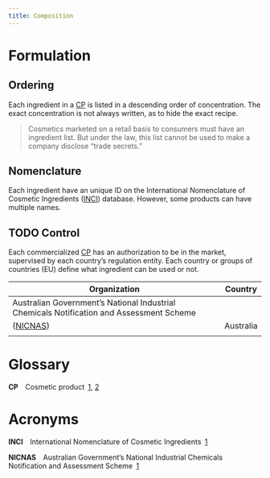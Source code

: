 ```yaml
---
title: Composition
---
```



# Formulation


## Ordering

Each ingredient in a <a class="org-gls" href="#gls.1" id="glsr.1.1">CP</a> is listed in a descending order of concentration. The exact concentration is not always written, as to hide the exact recipe.

> Cosmetics marketed on a retail basis to consumers must have an ingredient list. But under the law, this list cannot be used to make a company disclose “trade secrets.”


## Nomenclature

Each ingredient have an unique ID on the International Nomenclature of Cosmetic Ingredients (<a class="org-gls" href="#gls.2" id="glsr.2.1">INCI</a>) database. However, some products can have multiple names.


## TODO Control

Each commercialized <a class="org-gls" href="#gls.1" id="glsr.1.2">CP</a> has an authorization to be in the market, supervised by each country’s regulation entity. Each country or groups of countries (EU) define what ingredient can be used or not.

| Organization                                                                                                                                          | Country   |
|----------------------------------------------------------------------------------------------------------------------------------------------------- |--------- |
| Australian Government’s National Industrial Chemicals Notification and Assessment Scheme
 (<a class="org-gls" href="#gls.3" id="glsr.3.1">NICNAS</a>)  | Australia |
|                                                                                                                                                       |           |


# Glossary

**<span class="org-glsdef" id="gls.3">CP</span>**&emsp;Cosmetic product&ensp;<a class="org-glsdef" href="#glsr.1.1">1</a>, <a class="org-glsdef" href="#glsr.1.2">2</a>


# Acronyms

**<span class="org-glsdef" id="gls.2">INCI</span>**&emsp;International Nomenclature of Cosmetic Ingredients&ensp;<a class="org-glsdef" href="#glsr.2.1">1</a>

**<span class="org-glsdef" id="gls.1">NICNAS</span>**&emsp;Australian Government’s National Industrial Chemicals Notification and Assessment Scheme&ensp;<a class="org-glsdef" href="#glsr.3.1">1</a>
